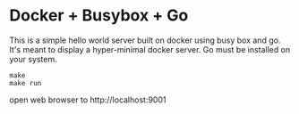 # Docker + Busybox + Go
This is a simple hello world server built on docker using busy box and go. It's meant to display a hyper-minimal docker server. Go must be installed on your system.

```
make
make run
```

open web browser to http://localhost:9001

